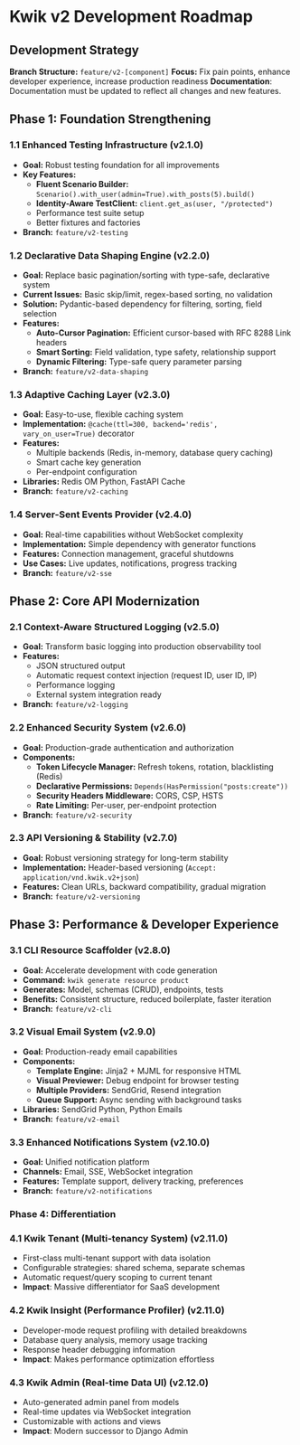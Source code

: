 # Kwik v2 Development Roadmap

## Development Strategy

**Branch Structure:** `feature/v2-[component]`
**Focus:** Fix pain points, enhance developer experience, increase production readiness
**Documentation**: Documentation must be updated to reflect all changes and new features.

## Phase 1: Foundation Strengthening

### 1.1 Enhanced Testing Infrastructure (v2.1.0)
- **Goal:** Robust testing foundation for all improvements
- **Key Features:**
  - **Fluent Scenario Builder:** `Scenario().with_user(admin=True).with_posts(5).build()`
  - **Identity-Aware TestClient:** `client.get_as(user, "/protected")`
  - Performance test suite setup
  - Better fixtures and factories
- **Branch:** `feature/v2-testing`

### 1.2 Declarative Data Shaping Engine (v2.2.0)
- **Goal:** Replace basic pagination/sorting with type-safe, declarative system
- **Current Issues:** Basic skip/limit, regex-based sorting, no validation
- **Solution:** Pydantic-based dependency for filtering, sorting, field selection
- **Features:**
  - **Auto-Cursor Pagination:** Efficient cursor-based with RFC 8288 Link headers
  - **Smart Sorting:** Field validation, type safety, relationship support
  - **Dynamic Filtering:** Type-safe query parameter parsing
- **Branch:** `feature/v2-data-shaping`

### 1.3 Adaptive Caching Layer (v2.3.0)
- **Goal:** Easy-to-use, flexible caching system
- **Implementation:** `@cache(ttl=300, backend='redis', vary_on_user=True)` decorator
- **Features:**
  - Multiple backends (Redis, in-memory, database query caching)
  - Smart cache key generation
  - Per-endpoint configuration
- **Libraries:** Redis OM Python, FastAPI Cache
- **Branch:** `feature/v2-caching`

### 1.4 Server-Sent Events Provider (v2.4.0)
- **Goal:** Real-time capabilities without WebSocket complexity
- **Implementation:** Simple dependency with generator functions
- **Features:** Connection management, graceful shutdowns
- **Use Cases:** Live updates, notifications, progress tracking
- **Branch:** `feature/v2-sse`

## Phase 2: Core API Modernization

### 2.1 Context-Aware Structured Logging (v2.5.0)
- **Goal:** Transform basic logging into production observability tool
- **Features:**
  - JSON structured output
  - Automatic request context injection (request ID, user ID, IP)
  - Performance logging
  - External system integration ready
- **Branch:** `feature/v2-logging`

### 2.2 Enhanced Security System (v2.6.0)
- **Goal:** Production-grade authentication and authorization
- **Components:**
  - **Token Lifecycle Manager:** Refresh tokens, rotation, blacklisting (Redis)
  - **Declarative Permissions:** `Depends(HasPermission("posts:create"))`
  - **Security Headers Middleware:** CORS, CSP, HSTS
  - **Rate Limiting:** Per-user, per-endpoint protection
- **Branch:** `feature/v2-security`

### 2.3 API Versioning & Stability (v2.7.0)
- **Goal:** Robust versioning strategy for long-term stability
- **Implementation:** Header-based versioning (`Accept: application/vnd.kwik.v2+json`)
- **Features:** Clean URLs, backward compatibility, gradual migration
- **Branch:** `feature/v2-versioning`

## Phase 3: Performance & Developer Experience

### 3.1 CLI Resource Scaffolder (v2.8.0)
- **Goal:** Accelerate development with code generation
- **Command:** `kwik generate resource product`
- **Generates:** Model, schemas (CRUD), endpoints, tests
- **Benefits:** Consistent structure, reduced boilerplate, faster iteration
- **Branch:** `feature/v2-cli`

### 3.2 Visual Email System (v2.9.0)
- **Goal:** Production-ready email capabilities
- **Components:**
  - **Template Engine:** Jinja2 + MJML for responsive HTML
  - **Visual Previewer:** Debug endpoint for browser testing
  - **Multiple Providers:** SendGrid, Resend integration
  - **Queue Support:** Async sending with background tasks
- **Libraries:** SendGrid Python, Python Emails
- **Branch:** `feature/v2-email`

### 3.3 Enhanced Notifications System (v2.10.0)
- **Goal:** Unified notification platform
- **Channels:** Email, SSE, WebSocket integration
- **Features:** Template support, delivery tracking, preferences
- **Branch:** `feature/v2-notifications`

### Phase 4: Differentiation

### 4.1 Kwik Tenant (Multi-tenancy System) (v2.11.0)
- First-class multi-tenant support with data isolation
- Configurable strategies: shared schema, separate schemas
- Automatic request/query scoping to current tenant
- **Impact**: Massive differentiator for SaaS development

### 4.2 Kwik Insight (Performance Profiler) (v2.11.0)
- Developer-mode request profiling with detailed breakdowns
- Database query analysis, memory usage tracking
- Response header debugging information
- **Impact**: Makes performance optimization effortless

### 4.3 Kwik Admin (Real-time Data UI) (v2.12.0)
- Auto-generated admin panel from models
- Real-time updates via WebSocket integration
- Customizable with actions and views
- **Impact**: Modern successor to Django Admin
